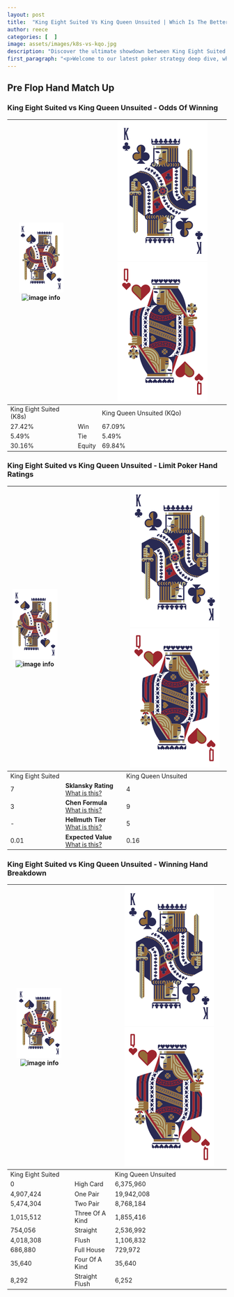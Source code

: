 ```yaml
---
layout: post
title:  "King Eight Suited Vs King Queen Unsuited | Which Is The Better Hand In Poker? A Complete Guide"
author: reece
categories: [  ]
image: assets/images/k8s-vs-kqo.jpg
description: "Discover the ultimate showdown between King Eight Suited and King Queen Unsuited in poker! Uncover the odds, strategies, and scenarios where one hand triumphs over the other. Get ready to up your poker game with this thrilling analysis."
first_paragraph: "<p>Welcome to our latest poker strategy deep dive, where we're pitting two distinct hands against each other in a high-stakes showdown: King Eight Suited vs King Queen Unsuited.</p><p>In the dynamic world of poker, every decision counts, and knowing which hand holds the upper hand is key to your success at the table.</p><p>In this article, we'll dissect these two hands, explore the scenarios where one dominates the other, and equip you with the knowledge to make strategic choices that can tip the odds in your favor.</p><p>Get ready to unravel the intriguing dynamics of these poker hands and elevate your game to new heights.</p>"
---
```




[comment]: # (sp0)

## Pre Flop Hand Match Up

<div class="table hand-ratings" markdown="1"> 



### King Eight Suited vs King Queen Unsuited - Odds Of Winning


    
| ![image info](assets/images/hand1/K.png) ![image info](assets/images/hand1/8s.png) |  | ![image info](assets/images/hand2/K.png) ![image info](assets/images/hand2/Qo.png) |
| -------- | -------- | -------- |
| King Eight Suited (K8s) |  | King Queen Unsuited (KQo) |
| 27.42% | Win | 67.09% |
| 5.49% | Tie | 5.49% |
| 30.16% | Equity | 69.84% |




[comment]: # (sp1)



### King Eight Suited vs King Queen Unsuited - Limit Poker Hand Ratings


    
| ![image info](assets/images/hand1/K.png) ![image info](assets/images/hand1/8s.png) |  | ![image info](assets/images/hand2/K.png) ![image info](assets/images/hand2/Qo.png) |
| -------- | -------- | -------- |
| King Eight Suited |  | King Queen Unsuited |
| 7 | **Sklansky Rating** [What is this?](/sklansky-rating-explained) | 4 |
| 3 | **Chen Formula** [What is this?](/chen-formula-explained) | 9 |
| - | **Hellmuth Tier** [What is this?](/Hellmuth-tier-explained) | 5 |
| 0.01 | **Expected Value** [What is this?](/expected-value-explained) | 0.16 |




[comment]: # (sp2)



### King Eight Suited vs King Queen Unsuited - Winning Hand Breakdown


    
| ![image info](assets/images/hand1/K.png) ![image info](assets/images/hand1/8s.png) |  | ![image info](assets/images/hand2/K.png) ![image info](assets/images/hand2/Qo.png) |
| -------- | -------- | -------- |
| King Eight Suited |  | King Queen Unsuited |
| 0 | High Card | 6,375,960 |
| 4,907,424 | One Pair | 19,942,008 |
| 5,474,304 | Two Pair | 8,768,184 |
| 1,015,512 | Three Of A Kind | 1,855,416 |
| 754,056 | Straight | 2,536,992 |
| 4,018,308 | Flush | 1,106,832 |
| 686,880 | Full House | 729,972 |
| 35,640 | Four Of A Kind | 35,640 |
| 8,292 | Straight Flush | 6,252 |




[comment]: # (sp3)



</div>

[comment]: # (sp4)



[comment]: # (sp5)

